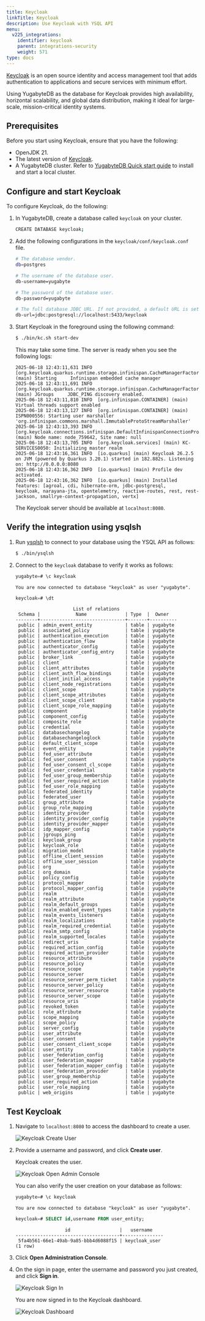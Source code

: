 ```yaml
---
title: Keycloak
linkTitle: Keycloak
description: Use Keycloak with YSQL API
menu:
  v225_integrations:
    identifier: keycloak
    parent: integrations-security
    weight: 571
type: docs
---
```


[Keycloak](https://www.keycloak.org/) is an open source identity and access management tool that adds authentication to applications and secure services with minimum effort.

Using YugabyteDB as the database for Keycloak provides high availability, horizontal scalability, and global data distribution, making it ideal for large-scale, mission-critical identity systems.

## Prerequisites

Before you start using Keycloak, ensure that you have the following:

- OpenJDK 21.
- The latest version of [Keycloak](https://www.keycloak.org/downloads).
- A YugabyteDB cluster. Refer to [YugabyteDB Quick start guide](/preview/quick-start/macos/) to install and start a local cluster.

## Configure and start Keycloak

To configure Keycloak, do the following:

1. In YugabyteDB, create a database called `keycloak` on your cluster.

    ```sh
    CREATE DATABASE keycloak;
    ```

1. Add the following configurations in the `keycloak/conf/keycloak.conf` file.

    ```sh
    # The database vendor.
    db=postgres

    # The username of the database user.
    db-username=yugabyte

    # The password of the database user.
    db-password=yugabyte

    # The full database JDBC URL. If not provided, a default URL is set based on the selected database vendor.
    db-url=jdbc:postgresql://localhost:5433/keycloak
    ```

1. Start Keycloak in the foreground using the following command:

    ```sh
    $ ./bin/kc.sh start-dev
    ```

    This may take some time. The server is ready when you see the following logs:

    ```output
    2025-06-18 12:43:11,631 INFO  [org.keycloak.quarkus.runtime.storage.infinispan.CacheManagerFactory] (main) Starting     Infinispan embedded cache manager
    2025-06-18 12:43:11,691 INFO  [org.keycloak.quarkus.runtime.storage.infinispan.CacheManagerFactory] (main) JGroups     JDBC_PING discovery enabled.
    2025-06-18 12:43:11,810 INFO  [org.infinispan.CONTAINER] (main) Virtual threads support enabled
    2025-06-18 12:43:13,127 INFO  [org.infinispan.CONTAINER] (main) ISPN000556: Starting user marshaller 'org.infinispan.commons.marshall.ImmutableProtoStreamMarshaller'
    2025-06-18 12:43:13,393 INFO  [org.keycloak.connections.infinispan.DefaultInfinispanConnectionProviderFactory] (main) Node name: node_759642, Site name: null
    2025-06-18 12:43:13,705 INFO  [org.keycloak.services] (main) KC-SERVICES0050: Initializing master realm
    2025-06-18 12:43:16,361 INFO  [io.quarkus] (main) Keycloak 26.2.5 on JVM (powered by Quarkus 3.20.1) started in 182.882s. Listening on: http://0.0.0.0:8080
    2025-06-18 12:43:16,362 INFO  [io.quarkus] (main) Profile dev activated.
    2025-06-18 12:43:16,362 INFO  [io.quarkus] (main) Installed features: [agroal, cdi, hibernate-orm, jdbc-postgresql,     keycloak, narayana-jta, opentelemetry, reactive-routes, rest, rest-jackson, smallrye-context-propagation, vertx]
    ```

    The Keycloak server should be available at `localhost:8080`.

## Verify the integration using ysqlsh

1. Run [ysqlsh](/preview/api/ysqlsh/) to connect to your database using the YSQL API as follows:

    ```sh
    $ ./bin/ysqlsh
    ```

1. Connect to the `keycloak` database to verify it works as follows:

    ```sql
    yugabyte=# \c keycloak
    ```

    ```output
    You are now connected to database "keycloak" as user "yugabyte".
    ```

    ```sql
    keycloak=# \dt
    ```

    ```output
                         List of relations
     Schema |             Name              | Type  |  Owner
    --------+-------------------------------+-------+----------
     public | admin_event_entity            | table | yugabyte
     public | associated_policy             | table | yugabyte
     public | authentication_execution      | table | yugabyte
     public | authentication_flow           | table | yugabyte
     public | authenticator_config          | table | yugabyte
     public | authenticator_config_entry    | table | yugabyte
     public | broker_link                   | table | yugabyte
     public | client                        | table | yugabyte
     public | client_attributes             | table | yugabyte
     public | client_auth_flow_bindings     | table | yugabyte
     public | client_initial_access         | table | yugabyte
     public | client_node_registrations     | table | yugabyte
     public | client_scope                  | table | yugabyte
     public | client_scope_attributes       | table | yugabyte
     public | client_scope_client           | table | yugabyte
     public | client_scope_role_mapping     | table | yugabyte
     public | component                     | table | yugabyte
     public | component_config              | table | yugabyte
     public | composite_role                | table | yugabyte
     public | credential                    | table | yugabyte
     public | databasechangelog             | table | yugabyte
     public | databasechangeloglock         | table | yugabyte
     public | default_client_scope          | table | yugabyte
     public | event_entity                  | table | yugabyte
     public | fed_user_attribute            | table | yugabyte
     public | fed_user_consent              | table | yugabyte
     public | fed_user_consent_cl_scope     | table | yugabyte
     public | fed_user_credential           | table | yugabyte
     public | fed_user_group_membership     | table | yugabyte
     public | fed_user_required_action      | table | yugabyte
     public | fed_user_role_mapping         | table | yugabyte
     public | federated_identity            | table | yugabyte
     public | federated_user                | table | yugabyte
     public | group_attribute               | table | yugabyte
     public | group_role_mapping            | table | yugabyte
     public | identity_provider             | table | yugabyte
     public | identity_provider_config      | table | yugabyte
     public | identity_provider_mapper      | table | yugabyte
     public | idp_mapper_config             | table | yugabyte
     public | jgroups_ping                  | table | yugabyte
     public | keycloak_group                | table | yugabyte
     public | keycloak_role                 | table | yugabyte
     public | migration_model               | table | yugabyte
     public | offline_client_session        | table | yugabyte
     public | offline_user_session          | table | yugabyte
     public | org                           | table | yugabyte
     public | org_domain                    | table | yugabyte
     public | policy_config                 | table | yugabyte
     public | protocol_mapper               | table | yugabyte
     public | protocol_mapper_config        | table | yugabyte
     public | realm                         | table | yugabyte
     public | realm_attribute               | table | yugabyte
     public | realm_default_groups          | table | yugabyte
     public | realm_enabled_event_types     | table | yugabyte
     public | realm_events_listeners        | table | yugabyte
     public | realm_localizations           | table | yugabyte
     public | realm_required_credential     | table | yugabyte
     public | realm_smtp_config             | table | yugabyte
     public | realm_supported_locales       | table | yugabyte
     public | redirect_uris                 | table | yugabyte
     public | required_action_config        | table | yugabyte
     public | required_action_provider      | table | yugabyte
     public | resource_attribute            | table | yugabyte
     public | resource_policy               | table | yugabyte
     public | resource_scope                | table | yugabyte
     public | resource_server               | table | yugabyte
     public | resource_server_perm_ticket   | table | yugabyte
     public | resource_server_policy        | table | yugabyte
     public | resource_server_resource      | table | yugabyte
     public | resource_server_scope         | table | yugabyte
     public | resource_uris                 | table | yugabyte
     public | revoked_token                 | table | yugabyte
     public | role_attribute                | table | yugabyte
     public | scope_mapping                 | table | yugabyte
     public | scope_policy                  | table | yugabyte
     public | server_config                 | table | yugabyte
     public | user_attribute                | table | yugabyte
     public | user_consent                  | table | yugabyte
     public | user_consent_client_scope     | table | yugabyte
     public | user_entity                   | table | yugabyte
     public | user_federation_config        | table | yugabyte
     public | user_federation_mapper        | table | yugabyte
     public | user_federation_mapper_config | table | yugabyte
     public | user_federation_provider      | table | yugabyte
     public | user_group_membership         | table | yugabyte
     public | user_required_action          | table | yugabyte
     public | user_role_mapping             | table | yugabyte
     public | web_origins                   | table | yugabyte
    ```

## Test Keycloak

1. Navigate to `localhost:8080` to access the dashboard to create a user.

    ![Keycloak Create User](/images/develop/ecosystem-integrations/keycloak/keycloak-create-user.png)

1. Provide a username and password, and click **Create user**.

    Keycloak creates the user.

    ![Keycloak Open Admin Console](/images/develop/ecosystem-integrations/keycloak/keycloak-open-admin-console.png)

    You can also verify the user creation on your database as follows:

    ```sql
    yugabyte=# \c keycloak
    ```

    ```output
    You are now connected to database "keycloak" as user "yugabyte".
    ```

    ```sql
    keycloak=# SELECT id,username FROM user_entity;
    ```

    ```output
                      id                  |   username
    --------------------------------------+---------------
     5fa4b561-66e1-49ab-9a85-bbb4d6088f15 | keycloak_user
    (1 row)
    ```

1. Click **Open Administration Console**.

1. On the sign in page, enter the username and password you just created, and click **Sign in**.

    ![Keycloak Sign In](/images/develop/ecosystem-integrations/keycloak/keycloak-sign-in.png)

    You are now signed in to the Keycloak dashboard.

    ![Keycloak Dashboard](/images/develop/ecosystem-integrations/keycloak/keycloak-welcome-page.png)
